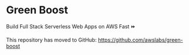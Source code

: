 # Green Boost
Build Full Stack Serverless Web Apps on AWS Fast ⏩

This repository has moved to GitHub: https://github.com/awslabs/green-boost